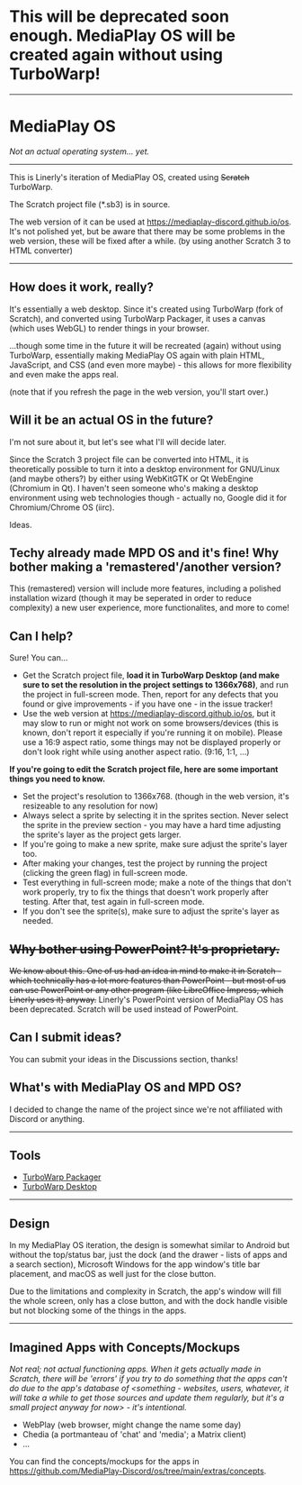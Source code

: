 
# This will be deprecated soon enough. MediaPlay OS will be created again without using TurboWarp!

---

# MediaPlay OS
*Not an actual operating system... yet.*

---

This is Linerly's iteration of MediaPlay OS, created using ~~Scratch~~ TurboWarp.

The Scratch project file (*.sb3) is in source.

The web version of it can be used at https://mediaplay-discord.github.io/os. It's not polished yet, but be aware that there may be some problems in the web version, these will be fixed after a while. (by using another Scratch 3 to HTML converter)

---

## How does it work, really?
It's essentially a web desktop. Since it's created using TurboWarp (fork of Scratch), and converted using TurboWarp Packager, it uses a canvas (which uses WebGL) to render things in your browser.

...though some time in the future it will be recreated (again) without using TurboWarp, essentially making MediaPlay OS again with plain HTML, JavaScript, and CSS (and even more maybe) - this allows for more flexibility and even make the apps real.

(note that if you refresh the page in the web version, you'll start over.)

## Will it be an actual OS in the future?
I'm not sure about it, but let's see what I'll will decide later.

Since the Scratch 3 project file can be converted into HTML, it is theoretically possible to turn it into a desktop environment for GNU/Linux (and maybe others?) by either using WebKitGTK or Qt WebEngine (Chromium in Qt). I haven't seen someone who's making a desktop environment using web technologies though - actually no, Google did it for Chromium/Chrome OS (iirc).

Ideas.

## Techy already made MPD OS and it's fine! Why bother making a 'remastered'/another version?
This (remastered) version will include more features, including a polished installation wizard (though it may be seperated in order to reduce complexity) a new user experience, more functionalites, and more to come!

## Can I help?
Sure! You can...
- Get the Scratch project file, **load it in TurboWarp Desktop (and make sure to set the resolution in the project settings to 1366x768)**, and run the project in full-screen mode. Then, report for any defects that you found or give improvements - if you have one - in the issue tracker!
- Use the web version at https://mediaplay-discord.github.io/os, but it may slow to run or might not work on some browsers/devices (this is known, don't report it especially if you're running it on mobile). Please use a 16:9 aspect ratio, some things may not be displayed properly or don't look right while using another aspect ratio. (9:16, 1:1, ...)

**If you're going to edit the Scratch project file, here are some important things you need to know.**
- Set the project's resolution to 1366x768. (though in the web version, it's resizeable to any resolution for now)
- Always select a sprite by selecting it in the sprites section. Never select the sprite in the preview section - you may have a hard time adjusting the sprite's layer as the project gets larger.
- If you're going to make a new sprite, make sure adjust the sprite's layer too.
- After making your changes, test the project by running the project (clicking the green flag) in full-screen mode.
- Test everything in full-screen mode; make a note of the things that don't work properly, try to fix the things that doesn't work properly after testing. After that, test again in full-screen mode.
- If you don't see the sprite(s), make sure to adjust the sprite's layer as needed.

## ~~Why bother using PowerPoint? It's proprietary.~~
~~We know about this. One of us had an idea in mind to make it in Scratch - which technically has a lot more features than PowerPoint - but most of us can use PowerPoint or any other program (like LibreOffice Impress, which Linerly uses it) anyway.~~ Linerly's PowerPoint version of MediaPlay OS has been deprecated. Scratch will be used instead of PowerPoint.

## Can I submit ideas?
You can submit your ideas in the Discussions section, thanks!

## What's with MediaPlay OS and MPD OS?
I decided to change the name of the project since we're not affiliated with Discord or anything.

---

## Tools
- [TurboWarp Packager](https://packager.turbowarp.org)
- [TurboWarp Desktop](https://desktop.turbowarp.org/)

---

## Design
In my MediaPlay OS iteration, the design is somewhat similar to Android but without the top/status bar, just the dock (and the drawer - lists of apps and a search section), Microsoft Windows for the app window's title bar placement, and macOS as well just for the close button.

Due to the limitations and complexity in Scratch, the app's window will fill the whole screen, only has a close button, and with the dock handle visible but not blocking some of the things in the apps.

---

## Imagined Apps with Concepts/Mockups
*Not real; not actual functioning apps. When it gets actually made in Scratch, there will be 'errors' if you try to do something that the apps can't do due to the app's database of <something - websites, users, whatever, it will take a while to get those sources and update them regularly, but it's a small project anyway for now> - it's intentional.*
- WebPlay (web browser, might change the name some day)
- Chedia (a portmanteau of 'chat' and 'media'; a Matrix client)
- ...

You can find the concepts/mockups for the apps in https://github.com/MediaPlay-Discord/os/tree/main/extras/concepts.
